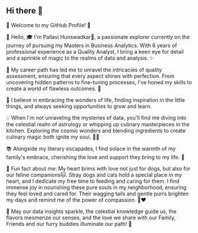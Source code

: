 ## Hi there 👋

🌟 Welcome to my GitHub Profile! 🌟

👋 Hello, 🎓 I'm Pallavi Hunswadkar🌸, a passionate explorer currently on the journey of pursuing my Masters in Business Analytics. With 6 years of professional experience as a Quality Analyst, I bring a keen eye for detail and a sprinkle of magic to the realms of data and analysis. ✨

💼 My career path has led me to unravel the intricacies of quality assessment, ensuring that every aspect shines with perfection. From uncovering hidden patterns to fine-tuning processes, I've honed my skills to create a world of flawless outcomes. 🌟

🍁 I believe in embracing the wonders of life, finding inspiration in the little things, and always seeking opportunities to grow and learn.

💡 When I'm not unraveling the mysteries of data, you'll find me diving into the celestial realm of astrology or whipping up culinary masterpieces in the kitchen. Exploring the cosmic wonders and blending ingredients to create culinary magic both ignite my soul. 🌌🍳

📚 Alongside my literary escapades, I find solace in the warmth of my family's embrace, cherishing the love and support they bring to my life. 💖

🐶 Fun fact about me: My heart brims with love not just for dogs, but also for our feline companions🐱. Stray dogs and cats hold a special place in my heart, and I dedicate my free time to feeding and caring for them. I find immense joy in nourishing these pure souls in my neighborhood, ensuring they feel loved and cared for. Their wagging tails and gentle purrs brighten my days and remind me of the power of compassion. 🐾❤️

🌟 May our data insights sparkle, the celestial knowledge guide us, the flavors mesmerize our senses, and the love we share with our Family, Friends and our furry buddies illuminate our path! 🌟

